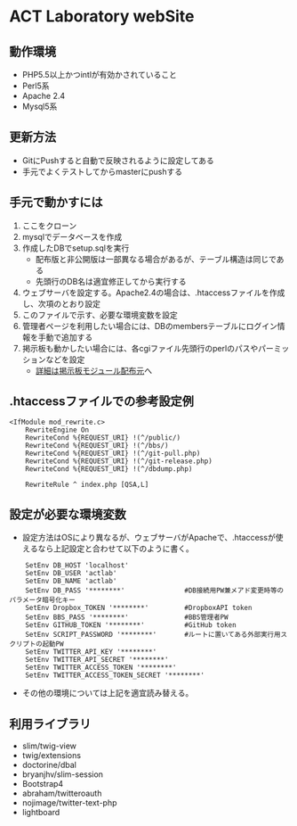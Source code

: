 # ACT Laboratory webSite


## 動作環境
- PHP5.5以上かつintlが有効かされていること
- Perl5系
- Apache 2.4
- Mysql5系

## 更新方法
- GitにPushすると自動で反映されるように設定してある
- 手元でよくテストしてからmasterにpushする

## 手元で動かすには
1. ここをクローン
1. mysqlでデータベースを作成
1. 作成したDBでsetup.sqlを実行
	- 配布版と非公開版は一部異なる場合があるが、テーブル構造は同じである
	- 先頭行のDB名は適宜修正してから実行する
1. ウェブサーバを設定する。Apache2.4の場合は、.htaccessファイルを作成し、次項のとおり設定
1. このファイルで示す、必要な環境変数を設定
1. 管理者ページを利用したい場合には、DBのmembersテーブルにログイン情報を手動で追加する
1. 掲示板も動かしたい場合には、各cgiファイル先頭行のperlのパスやパーミッションなどを設定
	- [詳細は掲示板モジュール配布元](https://www.kent-web.com/bbs/light.html)へ

## .htaccessファイルでの参考設定例
```
<IfModule mod_rewrite.c>
	RewriteEngine On
	RewriteCond %{REQUEST_URI} !(^/public/)
	RewriteCond %{REQUEST_URI} !(^/bbs/)
	RewriteCond %{REQUEST_URI} !(^/git-pull.php)
	RewriteCond %{REQUEST_URI} !(^/git-release.php)
	RewriteCond %{REQUEST_URI} !(^/dbdump.php)

	RewriteRule ^ index.php [QSA,L]
```

## 設定が必要な環境変数
- 設定方法はOSにより異なるが、ウェブサーバがApacheで、.htaccessが使えるなら上記設定と合わせて以下のように書く。
```
	SetEnv DB_HOST 'localhost'
	SetEnv DB_USER 'actlab'
	SetEnv DB_NAME 'actlab'
	SetEnv DB_PASS '********'				#DB接続用PW兼メアド変更時等のパラメータ暗号化キー
	SetEnv Dropbox_TOKEN '********'			#DropboxAPI token
	SetEnv BBS_PASS '********'				#BBS管理者PW
	SetEnv GITHUB_TOKEN '********'			#GitHub token
	SetEnv SCRIPT_PASSWORD '********'		#ルートに置いてある外部実行用スクリプトの起動PW
	SetEnv TWITTER_API_KEY '********'
	SetEnv TWITTER_API_SECRET '********'
	SetEnv TWITTER_ACCESS_TOKEN '********'
	SetEnv TWITTER_ACCESS_TOKEN_SECRET '********'
```
- その他の環境については上記を適宜読み替える。

## 利用ライブラリ
- slim/twig-view
- twig/extensions
- doctorine/dbal
- bryanjhv/slim-session
- Bootstrap4
- abraham/twitteroauth
- nojimage/twitter-text-php
- lightboard
